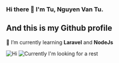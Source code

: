 ### Hi there 👋 I'm Tu, Nguyen Van Tu. 
And this is my Github profile
---
🌱 I’m currently learning **Laravel** and **NodeJs**
<!--
**tunv1998/tunv1998** is a ✨ _special_ ✨ repository because its `README.md` (this file) appears on your GitHub profile.

Here are some ideas to get you started:

- 🔭 I’m currently working on ...
- 🌱 I’m currently learning ...
- 👯 I’m looking to collaborate on ...
- 🤔 I’m looking for help with ...
- 💬 Ask me about ...
- 📫 How to reach me: ...
- 😄 Pronouns: ...
- ⚡ Fun fact: ...
-->

![Hi](https://media.giphy.com/media/xTk9ZY0C9ZWM2NgmCA/source.gif)
![Currently I'm looking for a rest](https://media.giphy.com/media/LmNwrBhejkK9EFP504/source.gif)
